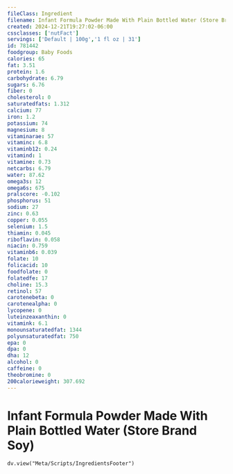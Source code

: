 ```yaml
---
fileClass: Ingredient
filename: Infant Formula Powder Made With Plain Bottled Water (Store Brand Soy)
created: 2024-12-21T19:27:02-06:00
cssclasses: ['nutFact']
servings: ['Default | 100g','1 fl oz | 31']
id: 781442
foodgroup: Baby Foods
calories: 65
fat: 3.51
protein: 1.6
carbohydrate: 6.79
sugars: 6.76
fiber: 0
cholesterol: 0
saturatedfats: 1.312
calcium: 77
iron: 1.2
potassium: 74
magnesium: 8
vitaminarae: 57
vitaminc: 6.8
vitaminb12: 0.24
vitamind: 1
vitamine: 0.73
netcarbs: 6.79
water: 87.62
omega3s: 12
omega6s: 675
pralscore: -0.102
phosphorus: 51
sodium: 27
zinc: 0.63
copper: 0.055
selenium: 1.5
thiamin: 0.045
riboflavin: 0.058
niacin: 0.759
vitaminb6: 0.039
folate: 10
folicacid: 10
foodfolate: 0
folatedfe: 17
choline: 15.3
retinol: 57
carotenebeta: 0
carotenealpha: 0
lycopene: 0
luteinzeaxanthin: 0
vitamink: 6.1
monounsaturatedfat: 1344
polyunsaturatedfat: 750
epa: 0
dpa: 0
dha: 12
alcohol: 0
caffeine: 0
theobromine: 0
200calorieweight: 307.692
---
```


# Infant Formula Powder Made With Plain Bottled Water (Store Brand Soy)

```dataviewjs
dv.view("Meta/Scripts/IngredientsFooter")
```